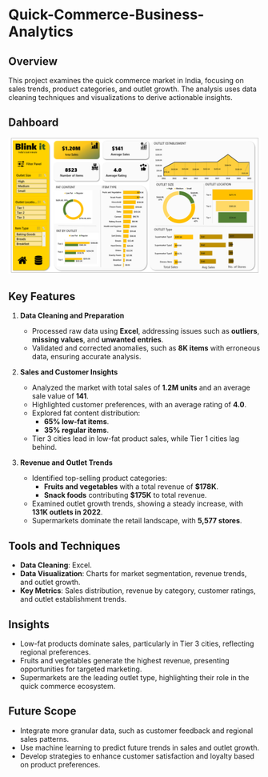 # Quick-Commerce-Business-Analytics

## Overview
This project examines the quick commerce market in India, focusing on sales trends, product categories, and outlet growth. The analysis uses data cleaning techniques and visualizations to derive actionable insights.

## Dahboard 
![Dashboard](Screenshot-dashboard.png)

## Key Features

1. **Data Cleaning and Preparation**  
   - Processed raw data using **Excel**, addressing issues such as **outliers**, **missing values**, and **unwanted entries**.  
   - Validated and corrected anomalies, such as **8K items** with erroneous data, ensuring accurate analysis.

2. **Sales and Customer Insights**  
   - Analyzed the market with total sales of **1.2M units** and an average sale value of **141**.  
   - Highlighted customer preferences, with an average rating of **4.0**.  
   - Explored fat content distribution:  
     - **65% low-fat items**.  
     - **35% regular items**.  
   - Tier 3 cities lead in low-fat product sales, while Tier 1 cities lag behind.

3. **Revenue and Outlet Trends**  
   - Identified top-selling product categories:  
     - **Fruits and vegetables** with a total revenue of **$178K**.  
     - **Snack foods** contributing **$175K** to total revenue.  
   - Examined outlet growth trends, showing a steady increase, with **131K outlets in 2022**.  
   - Supermarkets dominate the retail landscape, with **5,577 stores**.

## Tools and Techniques
- **Data Cleaning**: Excel.  
- **Data Visualization**: Charts for market segmentation, revenue trends, and outlet growth.  
- **Key Metrics**: Sales distribution, revenue by category, customer ratings, and outlet establishment trends.

## Insights
- Low-fat products dominate sales, particularly in Tier 3 cities, reflecting regional preferences.  
- Fruits and vegetables generate the highest revenue, presenting opportunities for targeted marketing.  
- Supermarkets are the leading outlet type, highlighting their role in the quick commerce ecosystem.

## Future Scope
- Integrate more granular data, such as customer feedback and regional sales patterns.  
- Use machine learning to predict future trends in sales and outlet growth.  
- Develop strategies to enhance customer satisfaction and loyalty based on product preferences.

